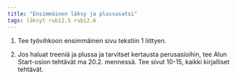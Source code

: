 ```yaml
---
title: "Ensimmäinen läksy ja plussasatsi"
tags: läksyt rub12.5 rub12.6
---
```


1. Tee työvihkoon ensimmäinen sivu tekstiin 1 liittyen.

2. Jos haluat treeniä ja plussa ja tarvitset kertausta perusasioihin, tee Alun Start-osion tehtävät ma 20.2. mennessä. Tee sivut 10-15, kaikki kirjalliset tehtävät.
